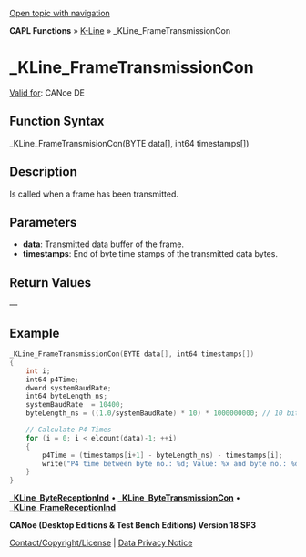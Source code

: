 [Open topic with navigation](../../../../../CANoeDEFamily.htm#Topics/CAPLFunctions/KLine/Functions/CAPLfunctionKLineFrameTransmissionCon.md)

**CAPL Functions** » [K-Line](../CAPLfunctionsKLineOverview.md) » _KLine_FrameTransmissionCon

# _KLine_FrameTransmissionCon

[Valid for](../../../Shared/FeatureAvailability.md): CANoe DE

## Function Syntax

_KLine_FrameTransmisionCon(BYTE data[], int64 timestamps[])

## Description

Is called when a frame has been transmitted.

## Parameters

- **data**: Transmitted data buffer of the frame.
- **timestamps**: End of byte time stamps of the transmitted data bytes.

## Return Values

—

## Example

```c
_KLine_FrameTransmissionCon(BYTE data[], int64 timestamps[])
{
    int i;
    int64 p4Time;
    dword systemBaudRate;
    int64 byteLength_ns;
    systemBaudRate  = 10400;
    byteLength_ns = ((1.0/systemBaudRate) * 10) * 1000000000; // 10 bit times in ns

    // Calculate P4 Times
    for (i = 0; i < elcount(data)-1; ++i)
    {
        p4Time = (timestamps[i+1] - byteLength_ns) - timestamps[i];
        write("P4 time between byte no.: %d; Value: %x and byte no.: %d; Value: %x == [%.6f s]\n ", i, data[i], i+1, data[i+1], p4Time/1000000000.0);
    }
}
```

[**_KLine_ByteReceptionInd**](CAPLfunctionKLineByteReceptionInd.md) • [**_KLine_ByteTransmissionCon**](CAPLfunctionKLineByteTransmissionCon.md) • [**_KLine_FrameReceptionInd**](CAPLfunctionKLineFrameReceptionInd.md)

**CANoe (Desktop Editions & Test Bench Editions) Version 18 SP3**

[Contact/Copyright/License](../../../Shared/ContactCopyrightLicense.md) | [Data Privacy Notice](https://www.vector.com/int/en/company/get-info/privacy-policy/)
